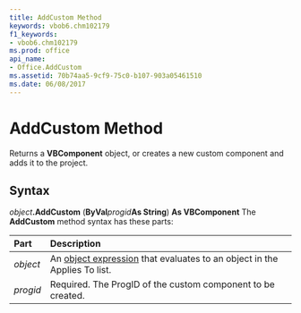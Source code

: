 ```yaml
---
title: AddCustom Method
keywords: vbob6.chm102179
f1_keywords:
- vbob6.chm102179
ms.prod: office
api_name:
- Office.AddCustom
ms.assetid: 70b74aa5-9cf9-75c0-b107-903a05461510
ms.date: 06/08/2017
---
```



# AddCustom Method



Returns a  **VBComponent** object, or creates a new custom component and adds it to the project.

## Syntax

_object_**.AddCustom** (**ByVal**_progid_**As String**) **As VBComponent**
The  **AddCustom** method syntax has these parts:


|Part|Description|
|:-----|:-----|
| _object_|An [object expression](../../Glossary/vbe-glossary.md#object-expression) that evaluates to an object in the Applies To list.|
| _progid_|Required. The ProgID of the custom component to be created.|

